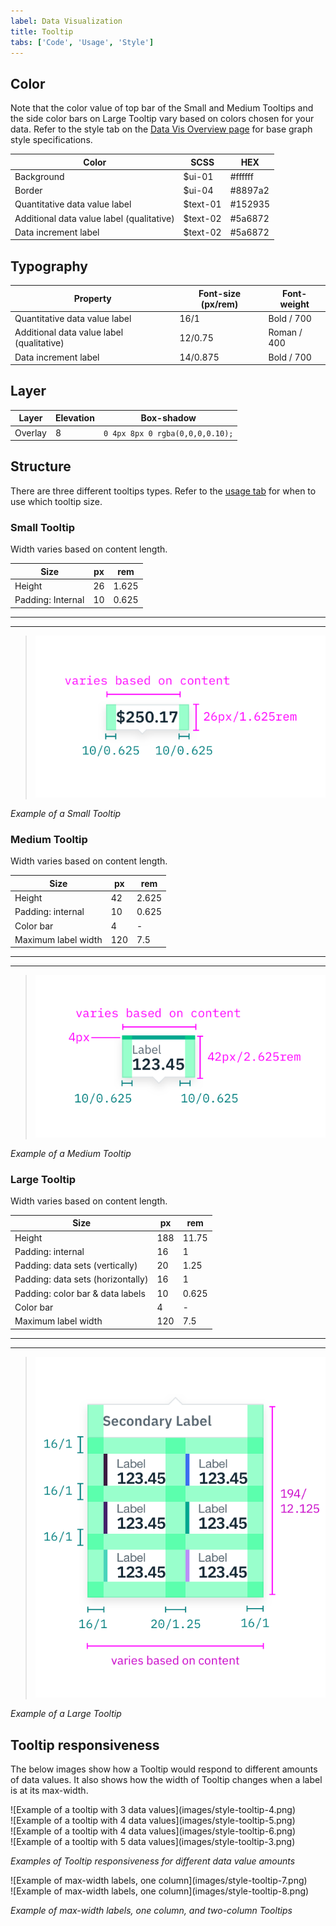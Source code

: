 ```yaml
---
label: Data Visualization
title: Tooltip
tabs: ['Code', 'Usage', 'Style']
---
```


## Color

Note that the color value of top bar of the Small and Medium Tooltips and the side color bars on Large Tooltip vary based on colors chosen for your data. Refer to the style tab on the [Data Vis Overview page](/data-vis/overview/colors) for base graph style specifications.

| Color                                     | SCSS     | HEX     |
| ----------------------------------------- | -------- | ------- |
| Background                                | $ui-01   | #ffffff |
| Border                                    | $ui-04   | #8897a2 |
| Quantitative data value label             | $text-01 | #152935 |
| Additional data value label (qualitative) | $text-02 | #5a6872 |
| Data increment label                      | $text-02 | #5a6872 |

## Typography

| Property                                  | Font-size (px/rem) | Font-weight |
| ----------------------------------------- | ------------------ | ----------- |
| Quantitative data value label             | 16/1               | Bold / 700  |
| Additional data value label (qualitative) | 12/0.75            | Roman / 400 |
| Data increment label                      | 14/0.875           | Bold / 700  |

## Layer

| Layer   | Elevation | Box-shadow                      |
| ------- | --------- | ------------------------------- |
| Overlay | 8         | `0 4px 8px 0 rgba(0,0,0,0.10);` |

## Structure

There are three different tooltips types. Refer to the [usage tab](/data-vis/tooltip/usage) for when to use which tooltip size.

### Small Tooltip

Width varies based on content length.

| Size              | px  | rem   |
| ----------------- | --- | ----- |
| Height            | 26  | 1.625 |
| Padding: Internal | 10  | 0.625 |

---

---

> ![Example of a Small Tooltip](images/style-tooltip-1.png)

_Example of a Small Tooltip_

### Medium Tooltip

Width varies based on content length.

| Size                | px  | rem   |
| ------------------- | --- | ----- |
| Height              | 42  | 2.625 |
| Padding: internal   | 10  | 0.625 |
| Color bar           | 4   | -     |
| Maximum label width | 120 | 7.5   |

---

---

> ![Example of a Medium Tooltip](images/style-tooltip-2.png)

_Example of a Medium Tooltip_

### Large Tooltip

Width varies based on content length.

| Size                              | px  | rem   |
| --------------------------------- | --- | ----- |
| Height                            | 188 | 11.75 |
| Padding: internal                 | 16  | 1     |
| Padding: data sets (vertically)   | 20  | 1.25  |
| Padding: data sets (horizontally) | 16  | 1     |
| Padding: color bar & data labels  | 10  | 0.625 |
| Color bar                         | 4   | -     |
| Maximum label width               | 120 | 7.5   |

---

---

> ![Example of a Large Tooltip](images/style-tooltip-3.png)

_Example of a Large Tooltip_

## Tooltip responsiveness

The below images show how a Tooltip would respond to different amounts of data values. It also shows how the width of Tooltip changes when a label is at its max-width.

<div data-insert-component="ImageGrid">
  <div>
    ![Example of a tooltip with 3 data values](images/style-tooltip-4.png)
  </div>
  <div>
    ![Example of a tooltip with 4 data values](images/style-tooltip-5.png)
  </div>
  <div>
    ![Example of a tooltip with 4 data values](images/style-tooltip-6.png)
  </div>
  <div>
    ![Example of a tooltip with 5 data values](images/style-tooltip-3.png)
  </div>
</div>

_Examples of Tooltip responsiveness for different data value amounts_

<div data-insert-component="ImageGrid">
  <div>
    ![Example of max-width labels, one column](images/style-tooltip-7.png)
  </div>
  <div>
    ![Example of max-width labels, one column](images/style-tooltip-8.png)
  </div>
</div>

_Example of max-width labels, one column, and two-column Tooltips_

